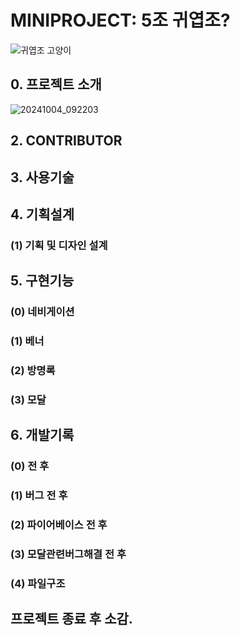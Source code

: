 # **MINIPROJECT: 5조 귀엽조?**


![귀엽조 고양이](https://github.com/user-attachments/assets/0a5f1745-290a-4ea1-8542-98da0201287e)


## 0. 프로젝트 소개


![20241004_092203](https://github.com/user-attachments/assets/5443b688-bd6a-438c-af11-f81ff6bcc659)


## 2. CONTRIBUTOR

## 3. 사용기술


## 4. 기획설계

### (1) 기획 및 디자인 설계


## 5. 구현기능

### (0) 네비게이션
### (1) 베너
### (2) 방명록
### (3) 모달


## 6. 개발기록

### (0) 전 후

### (1) 버그 전 후

### (2) 파이어베이스 전 후

### (3) 모달관련버그해결 전 후

### (4) 파일구조

## 프로젝트 종료 후 소감. 

